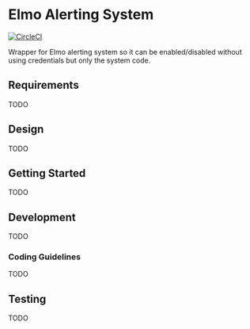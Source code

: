 # Elmo Alerting System

[![CircleCI](https://circleci.com/gh/palazzem/elmo-alerting/tree/master.svg?style=svg)](https://circleci.com/gh/palazzem/elmo-alerting/tree/master)

Wrapper for Elmo alerting system so it can be enabled/disabled without using credentials
but only the system code.

## Requirements

TODO

## Design

TODO

## Getting Started

TODO

## Development

TODO

### Coding Guidelines

TODO

## Testing

TODO
